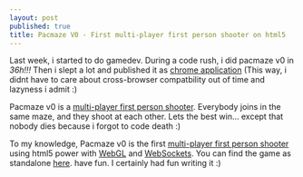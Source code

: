 ```yaml
---
layout: post
published: true
title: Pacmaze V0 - First multi-player first person shooter on html5 
---
```


Last week, i started to do gamedev.
During a code rush, i did pacmaze v0 in *36h!!!* Then i slept a lot and published it as
[chrome application](https://chrome.google.com/webstore/detail/ggeliggglgbhachnoljoieibaneidchi)
(This way, i didnt have to care about cross-browser compatbility out of time and lazyness i admit :)

Pacmaze v0 is a [multi-player first person shooter](http://en.wikipedia.org/wiki/First-person_shooter).
Everybody joins in the same maze, and they shoot at each other. Lets the best win... except
that nobody dies because i forgot to code death :)

To my knowledge, Pacmaze v0 is the first
[multi-player first person shooter](http://en.wikipedia.org/wiki/First-person_shooter#Multiplayer)
using html5 power with [WebGL](http://en.wikipedia.org/wiki/WebGL)
and [WebSockets](http://en.wikipedia.org/wiki/WebSockets).
You can find the game as standalone [here](http://pacmaze0.jetienne.com). have fun. I certainly
had fun writing it :)


